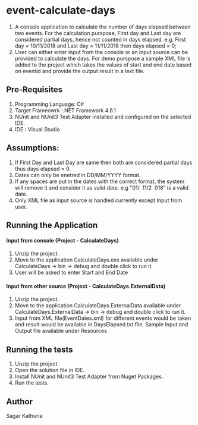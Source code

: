 # event-calculate-days
1. A console application to calculate the number of days elapsed between two events. 
For the calculation purspose, First day and Last day are considered partial days, hence not counted in days elapsed. e.g. First day = 10/11/2018 and Last day = 11/11/2018
then days elapsed = 0;
2. User can either enter input from the console or an input source can be provided to calculate the days. For demo purspose a sample XML file is added to the project 
which takes the values of start and end date based on eventid and provide the output result in a text file.

## Pre-Requisites

1. Programming Language: C#
2. Target Frameowrk :.NET Framework 4.6.1
3. NUnit and NUnit3 Test Adapter installed and configured on the selected IDE. 
4. IDE : Visual Studio

## Assumptions:

1. If First Day and Last Day are same then both are considered partial days thus days elapsed = 0.
2. Dates can only be enetred in DD/MM/YYYY format.
3. If any spaces are put in the dates with the correct format, the system will remove it and consider it as valid date. 
e.g "01/&nbsp;&nbsp;11/2&nbsp;&nbsp;018" is a valid date.
4. Only XML file as input source is handled currently except Input from user.


## Running the Application
#### Input from console (Project - CalculateDays)
1. Unzip the project.
2. Move to the application CalculateDays.exe available under CalculateDays -> bin -> debug and double click to run it.
3. User will be asked to enter Start and End Date


#### Input from other source (Project - CalculateDays.ExternalData)
1. Unzip the project.
2. Move to the application CalculateDays.ExternalData available under CalculateDays.ExternalData -> bin -> debug and double click to run it.
3. Input from XML file(EventDates.xml) for different events would be taken and result would be available in DaysElapsed.txt file.
   Sample Input and Output file available under Resources

## Running the tests 
1. Unzip the project.
2. Open the solution file in IDE.
3. Install NUnit and NUnit3 Test Adapter from Nuget Packages.
4. Run the tests.


## Author
Sagar Kathuria
